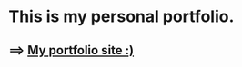 # This is my personal portfolio.
## ==> [My portfolio site :)](https://rajat-portfolio.netlify.com/)

